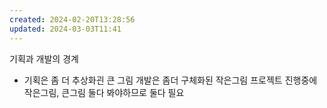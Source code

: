 ```yaml
---
created: 2024-02-20T13:28:56
updated: 2024-03-03T11:41
---
```

기획과 개발의 경계
- 기획은 좀 더 추상화괸 큰 그림 개발은 좀더 구체화된 작은그림
프로젝트 진행중에 작은그림, 큰그림 둘다 봐야하므로 둘다 필요